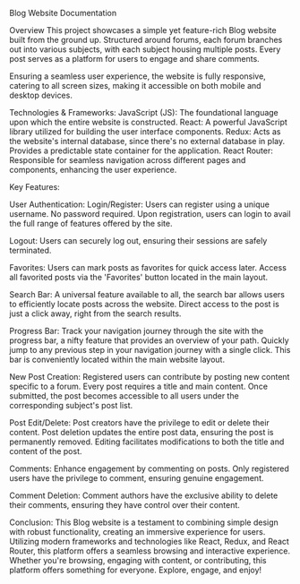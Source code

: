 Blog Website Documentation

Overview
This project showcases a simple yet feature-rich Blog website built from the ground up. Structured around forums, each forum branches out into various subjects, with each subject housing multiple posts. Every post serves as a platform for users to engage and share comments.

Ensuring a seamless user experience, the website is fully responsive, catering to all screen sizes, making it accessible on both mobile and desktop devices.

Technologies & Frameworks:
JavaScript (JS): The foundational language upon which the entire website is constructed.
React: A powerful JavaScript library utilized for building the user interface components.
Redux: Acts as the website's internal database, since there's no external database in play. Provides a predictable state container for the application.
React Router: Responsible for seamless navigation across different pages and components, enhancing the user experience.

Key Features:

User Authentication:
Login/Register: Users can register using a unique username. No password required. Upon registration, users can login to avail the full range of features offered by the site.

Logout:
Users can securely log out, ensuring their sessions are safely terminated.

Favorites:
Users can mark posts as favorites for quick access later.
Access all favorited posts via the 'Favorites' button located in the main layout.

Search Bar:
A universal feature available to all, the search bar allows users to efficiently locate posts across the website.
Direct access to the post is just a click away, right from the search results.

Progress Bar:
Track your navigation journey through the site with the progress bar, a nifty feature that provides an overview of your path.
Quickly jump to any previous step in your navigation journey with a single click. This bar is conveniently located within the main website layout.

New Post Creation:
Registered users can contribute by posting new content specific to a forum.
Every post requires a title and main content.
Once submitted, the post becomes accessible to all users under the corresponding subject's post list.

Post Edit/Delete:
Post creators have the privilege to edit or delete their content.
Post deletion updates the entire post data, ensuring the post is permanently removed.
Editing facilitates modifications to both the title and content of the post.

Comments:
Enhance engagement by commenting on posts.
Only registered users have the privilege to comment, ensuring genuine engagement.

Comment Deletion:
Comment authors have the exclusive ability to delete their comments, ensuring they have control over their content.

Conclusion:
This Blog website is a testament to combining simple design with robust functionality, creating an immersive experience for users. Utilizing modern frameworks and technologies like React, Redux, and React Router, this platform offers a seamless browsing and interactive experience. Whether you're browsing, engaging with content, or contributing, this platform offers something for everyone.
Explore, engage, and enjoy!
